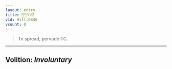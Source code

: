 ```yaml
---
layout: entry
title: གདལ་√2
vid: Hill:0846
vcount: 0
---
```

> To spread, pervade TC\.

---
Volition: _Involuntary_
---

